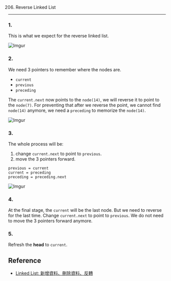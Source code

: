 206. Reverse Linked List
---

### 1.
This is what we expect for the reverse linked list.

![Imgur](http://i.imgur.com/Um7SIpt.png)

### 2.
We need 3 pointers to remember where the nodes are.

- `current`
- `previous`
- `preceding`

The `current.next` now points to the `node(14)`, we will reverse it to point to the `node(7)`. For preventing that after we reverse the point, we cannot find `node(14)` anymore, we need a `preceding` to memorize the `node(14)`.

![Imgur](http://i.imgur.com/YWPQfTu.png)

### 3.
The whole process will be:

1. change `current.next` to point to `previous`.
2. move the 3 pointers forward.

```
previous = current
current = preceding
preceding = preceding.next
```

![Imgur](http://i.imgur.com/pau4F1R.png)

### 4.
At the final stage, the `current` will be the last node. But we need to reverse for the last time. Change `current.next` to point to `previous`. We do not need to move the 3 pointers forward anymore.

### 5.
Refresh the **head** to `current`.


Reference
---
- [Linked List: 新增資料、刪除資料、反轉][R1]

[R1]: http://alrightchiu.github.io/SecondRound/linked-list-xin-zeng-zi-liao-shan-chu-zi-liao-fan-zhuan.html#reverse